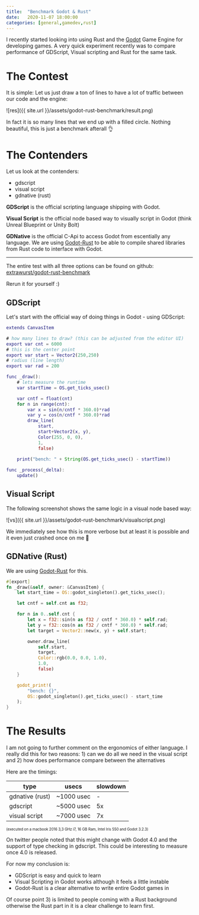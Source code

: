 ```yaml
---
title:  "Benchmark Godot & Rust"
date:   2020-11-07 18:00:00
categories: [general,gamedev,rust]
---
```


I recently started looking into using Rust and the [Godot](https://godotengine.org) Game Engine for developing games. A very quick experiment recently was to compare performance of GDScript, Visual scripting and Rust for the same task.

# The Contest

It is simple: Let us just draw a ton of lines to have a lot of traffic between our code and the engine:

![res]({{ site.url }}/assets/godot-rust-benchmark/result.png)

In fact it is so many lines that we end up with a filled circle. Nothing beautiful, this is just a benchmark afterall 👌

# The Contenders

Let us look at the contenders:
* gdscript
* visual script
* gdnative (rust)

**GDScript** is the official scripting language shipping with Godot.

**Visual Script** is the official node based way to visually script in Godot (think Unreal Blueprint or Unity Bolt)

**GDNative** is the official C-Api to access Godot from escentially any language. We are using [Godot-Rust](https://github.com/godot-rust/godot-rust) to be able to compile shared libraries from Rust code to interface with Godot.

---

The entire test with all three options can be found on github: [extrawurst/godot-rust-benchmark](https://github.com/extrawurst/godot-rust-benchmark)

Rerun it for yourself :)

## GDScript

Let's start with the official way of doing things in Godot - using GDScript:

```gd
extends CanvasItem

# how many lines to draw? (this can be adjusted from the editor UI)
export var cnt = 6000
# this is the center point
export var start = Vector2(250,250)
# radius (line length)
export var rad = 200

func _draw():
	# lets measure the runtime
	var startTime = OS.get_ticks_usec()

	var cntf = float(cnt)
	for n in range(cnt):
		var x = sin(n/cntf * 360.0)*rad
		var y = cos(n/cntf * 360.0)*rad
		draw_line(
			start, 
			start+Vector2(x, y), 
			Color(255, 0, 0), 
			1,
			false)
	
	print("bench: " + String(OS.get_ticks_usec() - startTime))

func _process(_delta):
	update()
```

## Visual Script

The following screenshot shows the same logic in a visual node based way:

![vs]({{ site.url }}/assets/godot-rust-benchmark/visualscript.png)

We immediately see how this is more verbose but at least it is possible and it even just crashed once on me 🙈

## GDNative (Rust)

We are using [Godot-Rust](https://github.com/godot-rust/godot-rust) for this.

```rust
#[export]
fn _draw(&self, owner: &CanvasItem) {
	let start_time = OS::godot_singleton().get_ticks_usec();

	let cntf = self.cnt as f32;

	for n in 0..self.cnt {
		let x = f32::sin(n as f32 / cntf * 360.0) * self.rad;
		let y = f32::cos(n as f32 / cntf * 360.0) * self.rad;
		let target = Vector2::new(x, y) + self.start;

		owner.draw_line(
			self.start, 
			target, 
			Color::rgb(0.0, 0.0, 1.0), 
			1.0, 
			false)
	}

	godot_print!(
		"bench: {}",
		OS::godot_singleton().get_ticks_usec() - start_time
	);
}
```

# The Results

I am not going to further comment on the ergonomics of either language. I really did this for two reasons: 1) can we do all we need in the visual script and 2) how does performance compare between the alternatives

Here are the timings:

| type | usecs | slowdown | 
|---|---|---|
| gdnative (rust) | ~1000 usec | - |
| gdscript | ~5000 usec | 5x |
| visual script | ~7000 usec | 7x |

<sub><sup>(executed on a macbook 2016 3,3 GHz i7, 16 GB Ram, Intel Iris 550 and Godot 3.2.3)</sup></sub>

On twitter people noted that this might change with Godot 4.0 and the support of type checking in gdscript. This could be interesting to measure once 4.0 is released. 

For now my conclusion is:

* GDScript is easy and quick to learn
* Visual Scripting in Godot works although it feels a little instable
* Godot-Rust is a clear alternative to write entire Godot games in

Of course point 3) is limited to people coming with a Rust background otherwise the Rust part in it is a clear challenge to learn first.